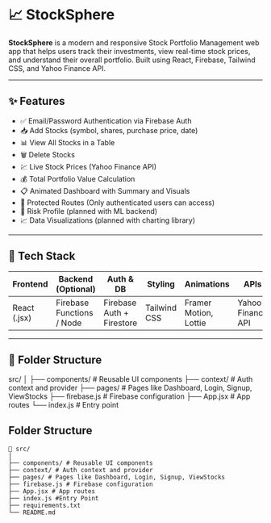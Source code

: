 # 📈 StockSphere

**StockSphere** is a modern and responsive Stock Portfolio Management web app that helps users track their investments, view real-time stock prices, and understand their overall portfolio. Built using React, Firebase, Tailwind CSS, and Yahoo Finance API.

---

## ✨ Features

- ✅ Email/Password Authentication via Firebase Auth  
- 📥 Add Stocks (symbol, shares, purchase price, date)  
- 📊 View All Stocks in a Table  
- 🗑️ Delete Stocks  
- 💹 Live Stock Prices (Yahoo Finance API)  
- 💰 Total Portfolio Value Calculation  
- 📋 Animated Dashboard with Summary and Visuals  
- 🔐 Protected Routes (Only authenticated users can access)  
- 🧠 Risk Profile (planned with ML backend)  
- 📈 Data Visualizations (planned with charting library)

---

## 🔧 Tech Stack

| Frontend           | Backend (Optional)       | Auth & DB         | Styling      | Animations         | APIs                 |
|--------------------|--------------------------|-------------------|--------------|---------------------|----------------------|
| React (.jsx)       | Firebase Functions / Node | Firebase Auth + Firestore | Tailwind CSS | Framer Motion, Lottie | Yahoo Finance API     |

---

## 📂 Folder Structure

src/
│
├── components/ # Reusable UI components
├── context/ # Auth context and provider
├── pages/ # Pages like Dashboard, Login, Signup, ViewStocks
├── firebase.js # Firebase configuration
├── App.jsx # App routes
└── index.js # Entry point

## Folder Structure

```
📁 src/
│
├── components/ # Reusable UI components
├── context/ # Auth context and provider
├── pages/ # Pages like Dashboard, Login, Signup, ViewStocks
├── firebase.js # Firebase configuration
├── App.jsx # App routes
├── index.js #Entry Point
├── requirements.txt
└── README.md
